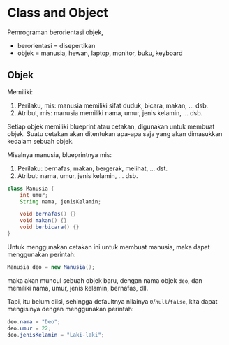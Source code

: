 # Class and Object

Pemrograman berorientasi objek,

- berorientasi = disepertikan
- objek = manusia, hewan, laptop, monitor, buku, keyboard

## Objek

Memiliki:
1. Perilaku, mis: manusia memiliki sifat duduk, bicara, makan, ... dsb.
2. Atribut, mis: manusia memiliki nama, umur, jenis kelamin, ... dsb.

Setiap objek memiliki blueprint atau cetakan, digunakan untuk membuat objek.
Suatu cetakan akan ditentukan apa-apa saja yang akan dimasukkan kedalam sebuah objek.

Misalnya manusia, blueprintnya mis:
1. Perilaku: bernafas, makan, bergerak, melihat, ... dst.
2. Atribut: nama, umur, jenis kelamin, ... dsb.

```java
class Manusia {
    int umur;
    String nama, jenisKelamin;

    void bernafas() {}
    void makan() {}
    void berbicara() {}
}
```

Untuk menggunakan cetakan ini untuk membuat manusia, maka dapat menggunakan perintah:

```java
Manusia deo = new Manusia();
```

maka akan muncul sebuah objek baru, dengan nama objek `deo`, dan memiliki nama, umur, jenis kelamin, bernafas, dll.

Tapi, itu belum diisi, sehingga defaultnya nilainya `0`/`null`/`false`, kita dapat mengisinya dengan menggunakan perintah:

```java
deo.nama = "Deo";
deo.umur = 22;
deo.jenisKelamin = "Laki-laki";
```